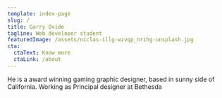 ```yaml
---
template: index-page
slug: /
title: Garry Ovide
tagline: Web developer student
featuredImage: /assets/niclas-illg-wzvqp_nrihg-unsplash.jpg
cta:
  ctaText: Know more
  ctaLink: /about
---
```

He is a award winning gaming graphic designer, based in sunny side of California. Working as Principal designer at Bethesda